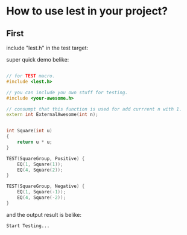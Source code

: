 # How to use lest in your project?

## First
include "lest.h" in the test target:

super quick demo belike:
```cpp

// for TEST macro.
#include <lest.h>

// you can include you own stuff for testing.
#include <your-awesome.h>

// consumpt that this function is used for add currrent n with 1.
extern int ExternalAwesome(int n);


int Square(int u)
{
    return u * u;
}

TEST(SquareGroup, Positive) {
    EQ(1, Square(1));
    EQ(4, Square(2));
}

TEST(SquareGroup, Negative) {
    EQ(1, Square(-1));
    EQ(4, Square(-2));
}

```

and the output result is belike:
```
Start Testing...


```
